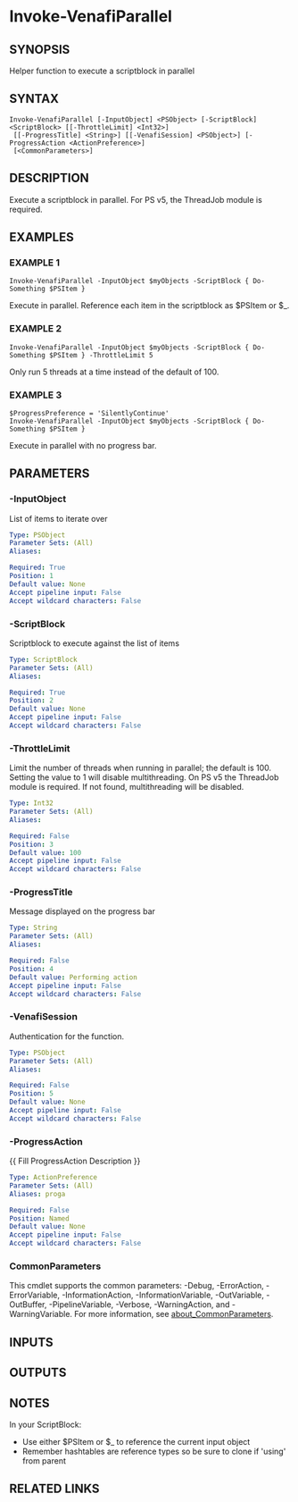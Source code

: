 # Invoke-VenafiParallel

## SYNOPSIS
Helper function to execute a scriptblock in parallel

## SYNTAX

```
Invoke-VenafiParallel [-InputObject] <PSObject> [-ScriptBlock] <ScriptBlock> [[-ThrottleLimit] <Int32>]
 [[-ProgressTitle] <String>] [[-VenafiSession] <PSObject>] [-ProgressAction <ActionPreference>]
 [<CommonParameters>]
```

## DESCRIPTION
Execute a scriptblock in parallel.
For PS v5, the ThreadJob module is required.

## EXAMPLES

### EXAMPLE 1
```
Invoke-VenafiParallel -InputObject $myObjects -ScriptBlock { Do-Something $PSItem }
```

Execute in parallel. 
Reference each item in the scriptblock as $PSItem or $_.

### EXAMPLE 2
```
Invoke-VenafiParallel -InputObject $myObjects -ScriptBlock { Do-Something $PSItem } -ThrottleLimit 5
```

Only run 5 threads at a time instead of the default of 100.

### EXAMPLE 3
```
$ProgressPreference = 'SilentlyContinue'
Invoke-VenafiParallel -InputObject $myObjects -ScriptBlock { Do-Something $PSItem }
```

Execute in parallel with no progress bar.

## PARAMETERS

### -InputObject
List of items to iterate over

```yaml
Type: PSObject
Parameter Sets: (All)
Aliases:

Required: True
Position: 1
Default value: None
Accept pipeline input: False
Accept wildcard characters: False
```

### -ScriptBlock
Scriptblock to execute against the list of items

```yaml
Type: ScriptBlock
Parameter Sets: (All)
Aliases:

Required: True
Position: 2
Default value: None
Accept pipeline input: False
Accept wildcard characters: False
```

### -ThrottleLimit
Limit the number of threads when running in parallel; the default is 100.
Setting the value to 1 will disable multithreading.
On PS v5 the ThreadJob module is required. 
If not found, multithreading will be disabled.

```yaml
Type: Int32
Parameter Sets: (All)
Aliases:

Required: False
Position: 3
Default value: 100
Accept pipeline input: False
Accept wildcard characters: False
```

### -ProgressTitle
Message displayed on the progress bar

```yaml
Type: String
Parameter Sets: (All)
Aliases:

Required: False
Position: 4
Default value: Performing action
Accept pipeline input: False
Accept wildcard characters: False
```

### -VenafiSession
Authentication for the function.

```yaml
Type: PSObject
Parameter Sets: (All)
Aliases:

Required: False
Position: 5
Default value: None
Accept pipeline input: False
Accept wildcard characters: False
```

### -ProgressAction
{{ Fill ProgressAction Description }}

```yaml
Type: ActionPreference
Parameter Sets: (All)
Aliases: proga

Required: False
Position: Named
Default value: None
Accept pipeline input: False
Accept wildcard characters: False
```

### CommonParameters
This cmdlet supports the common parameters: -Debug, -ErrorAction, -ErrorVariable, -InformationAction, -InformationVariable, -OutVariable, -OutBuffer, -PipelineVariable, -Verbose, -WarningAction, and -WarningVariable. For more information, see [about_CommonParameters](http://go.microsoft.com/fwlink/?LinkID=113216).

## INPUTS

## OUTPUTS

## NOTES
In your ScriptBlock:
- Use either $PSItem or $_ to reference the current input object
- Remember hashtables are reference types so be sure to clone if 'using' from parent

## RELATED LINKS
